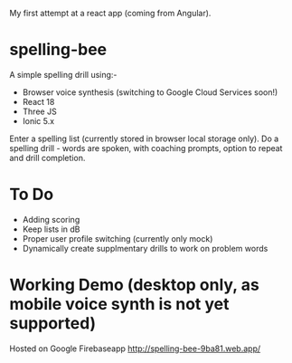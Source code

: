 My first attempt at a react app (coming from Angular). 

# spelling-bee
A simple spelling drill using:-
- Browser voice synthesis (switching to Google Cloud Services soon!)
- React 18
- Three JS
- Ionic 5.x

Enter a spelling list (currently stored in browser local storage only).
Do a spelling drill - words are spoken, with coaching prompts, option to repeat and drill completion.

# To Do
- Adding scoring
- Keep lists in dB
- Proper user profile switching (currently only mock)
- Dynamically create supplmentary drills to work on problem words

# Working Demo (desktop only, as mobile voice synth is not yet supported)
Hosted on Google Firebaseapp
http://spelling-bee-9ba81.web.app/
